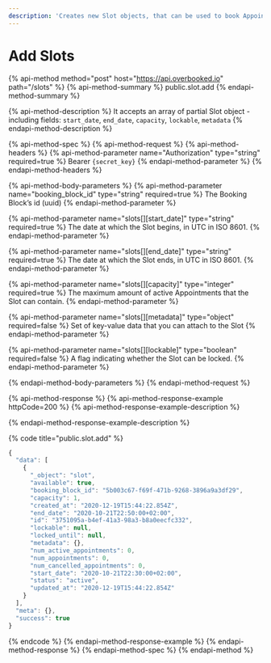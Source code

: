 ```yaml
---
description: 'Creates new Slot objects, that can be used to book Appointments.'
---
```


# Add Slots

{% api-method method="post" host="https://api.overbooked.io" path="/slots" %}
{% api-method-summary %}
public.slot.add
{% endapi-method-summary %}

{% api-method-description %}
It accepts an array of partial Slot object - including fields: `start_date`, `end_date`, `capacity`, `lockable`, `metadata`
{% endapi-method-description %}

{% api-method-spec %}
{% api-method-request %}
{% api-method-headers %}
{% api-method-parameter name="Authorization" type="string" required=true %}
Bearer `{secret_key}`
{% endapi-method-parameter %}
{% endapi-method-headers %}

{% api-method-body-parameters %}
{% api-method-parameter name="booking\_block\_id" type="string" required=true %}
The Booking Block’s id \(uuid\)
{% endapi-method-parameter %}

{% api-method-parameter name="slots\[\]\[start\_date\]" type="string" required=true %}
The date at which the Slot begins, in UTC in ISO 8601.
{% endapi-method-parameter %}

{% api-method-parameter name="slots\[\]\[end\_date\]" type="string" required=true %}
The date at which the Slot ends, in UTC in ISO 8601.
{% endapi-method-parameter %}

{% api-method-parameter name="slots\[\]\[capacity\]" type="integer" required=true %}
The maximum amount of active Appointments that the Slot can contain.
{% endapi-method-parameter %}

{% api-method-parameter name="slots\[\]\[metadata\]" type="object" required=false %}
Set of key-value data that you can attach to the Slot
{% endapi-method-parameter %}

{% api-method-parameter name="slots\[\]\[lockable\]" type="boolean" required=false %}
A flag indicating whether the Slot can be locked.
{% endapi-method-parameter %}

{% endapi-method-body-parameters %}
{% endapi-method-request %}

{% api-method-response %}
{% api-method-response-example httpCode=200 %}
{% api-method-response-example-description %}

{% endapi-method-response-example-description %}

{% code title="public.slot.add" %}
```javascript
{
  "data": [
    {
      "_object": "slot",
      "available": true,
      "booking_block_id": "5b003c67-f69f-471b-9268-3896a9a3df29",
      "capacity": 1,
      "created_at": "2020-12-19T15:44:22.854Z",
      "end_date": "2020-10-21T22:50:00+02:00",
      "id": "3751095a-b4ef-41a3-98a3-b8a0eecfc332",
      "lockable": null,
      "locked_until": null,
      "metadata": {},
      "num_active_appointments": 0,
      "num_appointments": 0,
      "num_cancelled_appointments": 0,
      "start_date": "2020-10-21T22:30:00+02:00",
      "status": "active",
      "updated_at": "2020-12-19T15:44:22.854Z"
    }
  ],
  "meta": {},
  "success": true
}
```
{% endcode %}
{% endapi-method-response-example %}
{% endapi-method-response %}
{% endapi-method-spec %}
{% endapi-method %}



